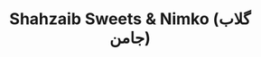 ---
title: "Shahzaib Sweets & Nimko (گلاب جامن)"
url: /karachi/shahzaib-sweets-und-nimko-glb-jmn/
shop: Bäckerei
---